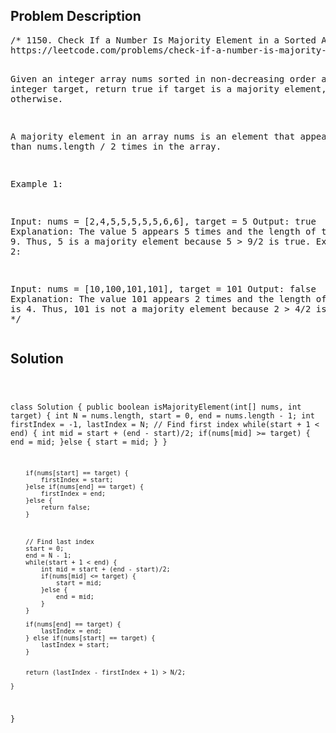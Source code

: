 <!--
<style>
  body { font-family: Arial, sans-serif; }
  .container { max-width: 1000px; margin: auto; padding: 20px; }
  .comment-block { background-color: #f9f9f9; padding: 10px; border-left: 5px solid #ccc; }
  .code-block { background-color: #f4f4f4; padding: 10px; border: 1px solid #ddd; }
</style>
-->

<div class='container'>
<h2>Problem Description</h2>
<div class='comment-block'>
<pre>
/* 1150. Check If a Number Is Majority Element in a Sorted Array
https://leetcode.com/problems/check-if-a-number-is-majority-element-in-a-sorted-array/

Given an integer array nums sorted in non-decreasing order and an integer target, 
return true if target is a majority element, or false otherwise.

A majority element in an array nums is an element that appears more than nums.length / 2 times in the array.

 
Example 1:

Input: nums = [2,4,5,5,5,5,5,6,6], target = 5
Output: true
Explanation: The value 5 appears 5 times and the length of the array is 9.
Thus, 5 is a majority element because 5 > 9/2 is true.
Example 2:

Input: nums = [10,100,101,101], target = 101
Output: false
Explanation: The value 101 appears 2 times and the length of the array is 4.
Thus, 101 is not a majority element because 2 > 4/2 is false.
*/
</pre>
</div>

<h2>Solution</h2>
<div class='code-block'>
<pre><code class='language-java'>

class Solution {
    public boolean isMajorityElement(int[] nums, int target) {
        int N = nums.length, start = 0, end = nums.length - 1;
        int firstIndex = -1, lastIndex = N;
        // Find first index
        while(start + 1 < end) {
            int mid = start + (end - start)/2;
            if(nums[mid] >= target) {
                end = mid;
            }else {
                start = mid;
            }
        }
        
        if(nums[start] == target) {
            firstIndex = start;
        }else if(nums[end] == target) {
            firstIndex = end;
        }else {
            return false;
        }
        
        
        
        // Find last index
        start = 0;
        end = N - 1;
        while(start + 1 < end) {
            int mid = start + (end - start)/2;
            if(nums[mid] <= target) {
                start = mid;
            }else {
                end = mid;
            }
        }
        
        if(nums[end] == target) {
            lastIndex = end;
        } else if(nums[start] == target) {
            lastIndex = start;
        }        
        
        
        return (lastIndex - firstIndex + 1) > N/2;
        
    }
}</code></pre>
</div>
</div>

